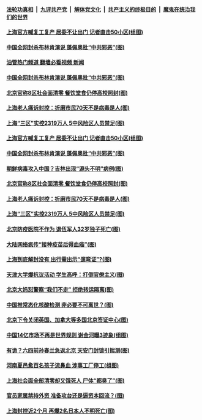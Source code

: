 ####  [法轮功真相](../../../../basic/blob/master/README.md?t=05291801) &nbsp;|&nbsp; [九评共产党](../../../../9ping.md/blob/master/README.md?t=05291801) &nbsp;|&nbsp; [解体党文化](../../../../jtdwh.md/blob/master/README.md?t=05291801)  &nbsp;|&nbsp; [共产主义的终极目的](../../../../gczydzjmd.md/blob/master/README.md?t=05291801) &nbsp;|&nbsp; [魔鬼在统治我们的世界](../../../../mgztzwmdsj.md/blob/master/README.md?t=05291801) 


#### [上海官方喊复工复产 居委不让出门 记者直击50小区(组图)](../pages/p1/1007727.md?t=05291801) 

#### [中国全网封杀布林肯演说 蓬佩奥批“中共邪恶”(图)](../pages/p1/1007725.md?t=05291801) 
#### [油管热门频道 翻墙必看视频 新闻](http://45.76.130.85:81/youtube.html?05291801)
#### [中国全网封杀布林肯演说 蓬佩奥批“中共邪恶”(图)](../pages/p1/1007725.md?t=05291801) 

#### [北京官称8区社会面清零 餐饮堂食仍停高校照封(图)](../pages/p1/1007718.md?t=05291801) 

#### [上海老人痛诉封控：折磨市民70天不是病毒是人(图)](../pages/p1/1007692.md?t=05291801) 

#### [上海“三区”实控2319万人 5中风险区人员禁足(图)](../pages/p1/1007680.md?t=05291801) 


#### [上海官方喊复工复产 居委不让出门 记者直击50小区(组图)](../pages/p1/1007727.md?t=05291801) 

#### [中国全网封杀布林肯演说 蓬佩奥批“中共邪恶”(图)](../pages/p1/1007725.md?t=05291801) 

#### [朝鲜病毒攻入中国？吉林出现“源头不明”病例(图)](../pages/p1/1007723.md?t=05291801) 

#### [北京官称8区社会面清零 餐饮堂食仍停高校照封(图)](../pages/p1/1007718.md?t=05291801) 

#### [上海老人痛诉封控：折磨市民70天不是病毒是人(图)](../pages/p1/1007692.md?t=05291801) 

#### [上海“三区”实控2319万人 5中风险区人员禁足(图)](../pages/p1/1007680.md?t=05291801) 

#### [北京防疫医院不作为 退伍军人32岁独子死亡(图)](../pages/p1/1007631.md?t=05291801) 

#### [大陆网络疯传“接种疫苗后得血癌”(图)](../pages/p1/1007653.md?t=05291801) 

#### [上海到底解封没有 出行需出示“遛弯证”?(图)](../pages/p1/1007652.md?t=05291801) 

#### [天津大学爆抗议活动 学生高呼：打倒官僚主义(图)](../pages/p1/1007612.md?t=05291801) 

#### [北京大妈怼警察“我们不走” 拒绝转运隔离(图)](../pages/p1/1007597.md?t=05291801) 

#### [中国推常态化核酸检测 非必要不可离世？(图)](../pages/p1/1007579.md?t=05291801) 

#### [北京下令关闭英国、加拿大等多国北京签证中心(图)](../pages/p1/1007526.md?t=05291801) 

#### [中国14亿市场不再是世界规则 谢金河曝3迹象(组图)](../pages/p1/1007542.md?t=05291801) 

#### [有诡？六四前孙春兰急返北京 天安门封锁引揣测(图)](../pages/p1/1007535.md?t=05291801) 

#### [河南夏邑愈百名孩子流鼻血 涉事工厂停工(组图)](../pages/p1/1007512.md?t=05291801) 

#### [上海社会面全部清零却又饿死人 尸体“都臭了”(图)](../pages/p1/1007505.md?t=05291801) 

#### [官员家属禁持外资 准备攻台还是逼资本回流？(图)](../pages/p1/1007489.md?t=05291801) 

#### [上海封控近2个月 再爆2名日本人不明死亡(图)](../pages/p1/1007471.md?t=05291801) 

<img src='http://gfw-breaker.win/goodnews/indexes/p1.md' width='0px' height='0px'/>
